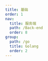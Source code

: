 ```yaml
---
title: 基础
order: 1
nav:
  title: 服务端
  path: /Back-end
  order: 8
group:
  path: /go
  title: Golang
  order: 2
---
```

